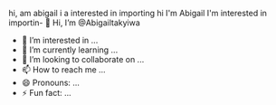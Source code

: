 hi, am abigail
i a interested in importing
hi I'm Abigail I'm interested in importin- 👋 Hi, I’m @Abigailtakyiwa
- 👀 I’m interested in ...
- 🌱 I’m currently learning ...
- 💞️ I’m looking to collaborate on ...
- 📫 How to reach me ...
- 😄 Pronouns: ...
- ⚡ Fun fact: ...

<!---
Abigailtakyiwa/Abigailtakyiwa is a ✨ special ✨ repository because its `README.md` (this file) appears on your GitHub profile.
You can click the Preview link to take a look at your changes.
--->
